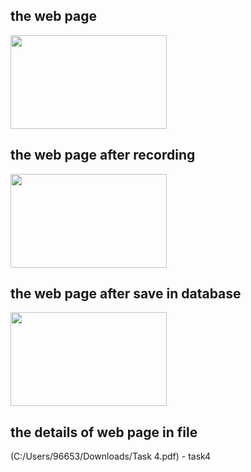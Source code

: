 ## the web page 

<img src="https://github.com/HessaMadkhaly/task4-speech_to_text/assets/174480124/5e62076b-01f7-4727-a6d5-83f039c39592" width="250" height="150">

## the web page after recording 
<img src="https://github.com/HessaMadkhaly/task4-speech_to_text/assets/174480124/7684ae31-49f5-4454-98f3-c33ff115b017" width="250" height="150">

## the web page after save in database
<img src="https://github.com/HessaMadkhaly/task4-speech_to_text/assets/174480124/4f4dd9d3-911f-4602-8605-2de32a096cde" width="250" height="150">


## the details of web page in file 
(C:/Users/96653/Downloads/Task 4.pdf) - task4
